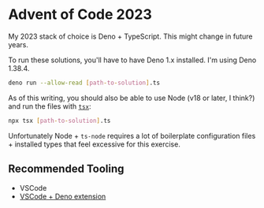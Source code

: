 # Advent of Code 2023

My 2023 stack of choice is Deno + TypeScript. This might change in future years.

To run these solutions, you'll have to have Deno 1.x installed. I'm using Deno 1.38.4.

```sh
deno run --allow-read [path-to-solution].ts
```

As of this writing, you should also be able to use Node (v18 or later, I think?) and run the files with [`tsx`](https://github.com/privatenumber/tsx):

```sh
npx tsx [path-to-solution].ts
```

Unfortunately Node + `ts-node` requires a lot of boilerplate configuration files + installed types that feel excessive for this exercise.

## Recommended Tooling

- VSCode
- [VSCode + Deno extension](https://marketplace.visualstudio.com/items?itemName=denoland.vscode-deno)
